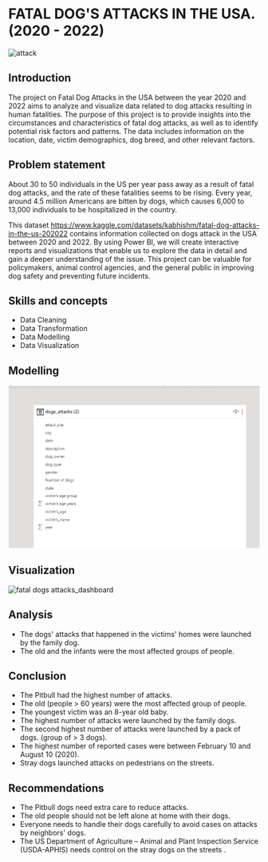 # FATAL DOG'S ATTACKS IN THE USA.  (2020 - 2022)
![attack](https://www.keithstonelaw.com/wp-content/uploads/2016/08/shutterstock_662031211.jpg) 

## Introduction
The project on Fatal Dog Attacks in the USA between the year 2020 and 2022 aims to analyze and visualize data related to dog attacks resulting in human fatalities. The purpose of this project is to provide insights into the circumstances and characteristics of fatal dog attacks, as well as to identify potential risk factors and patterns. The data includes information on the location, date, victim demographics, dog breed, and other relevant factors. 

## Problem statement
About 30 to 50 individuals in the US per year pass away as a result of fatal dog attacks, and the rate of these fatalities seems to be rising. Every year, around 4.5 million Americans are bitten by dogs, which causes 6,000 to 13,000 individuals to be hospitalized in the country.

This dataset https://www.kaggle.com/datasets/kabhishm/fatal-dog-attacks-in-the-us-202022 contains information collected on dogs attack in the USA between 2020 and 2022. 
By using Power BI, we will create interactive reports and visualizations that enable us to explore the data in detail and gain a deeper understanding of the issue. This project can be valuable for policymakers, animal control agencies, and the general public in improving dog safety and preventing future incidents.

## Skills and concepts
* Data Cleaning
* Data Transformation
* Data Modelling
* Data Visualization

## Modelling
![modell](https://github.com/Samuel-Njoroge/fatal-dogs-attacks/blob/main/model.png)

## Visualization
![fatal dogs attacks_dashboard](https://user-images.githubusercontent.com/108589210/233085611-248feefd-a869-4801-b337-ecdc19fa7af9.png)

## Analysis
* The dogs' attacks that happened in the victims' homes were launched by the family dog.
* The old and the infants were the most affected groups of people.

## Conclusion

* The Pitbull had the highest number of attacks.
* The old (people > 60 years) were the most affected group of people.
* The youngest victim was an 8-year old baby.
* The highest number of attacks were launched by the family dogs.
* The second highest number of attacks were launched by a pack of dogs. (group of > 3 dogs).
* The  highest number of reported cases were between  February 10 and  August 10 (2020).
* Stray dogs launched attacks on pedestrians  on the streets. 

## Recommendations

* The Pitbull dogs need extra care to reduce attacks.
* The old people should not be left alone at home with their dogs.
* Everyone needs to handle their dogs carefully to avoid cases on attacks by neighbors' dogs.   
* The US  Department of Agriculture – Animal and Plant Inspection Service (USDA-APHIS) needs control on the stray dogs on the streets .
